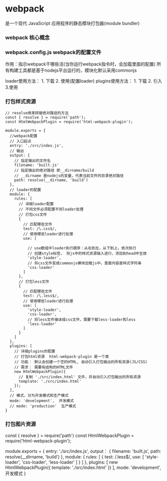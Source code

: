 # webpack 
是一个现代 JavaScript 应用程序的静态模块打包器(module bundler)

### webpack 核心概念





### webpack.config.js webpack的配置文件
作用：指示webpack干哪些活(当你运行webpack指令时，会加载里面的配置)
所有构建工具都是基于nodejs平台运行的，模块化默认采用commonjs

loader使用方法： 1. 下载  2. 使用(配置loader)
plugins使用方法： 1. 下载  2. 引入  3.使用


### 打包样式资源
```
// resolve用来拼接绝对路径的方法
const { resolve } = require('path');
const HtmlWebpackPlugin = require('html-webpack-plugin');

module.exports = {
  //webpack配置
  // 入口起点
  entry: './src/index.js',
  // 输出
  output: {
    // 指定输出的文件名
    filename: 'built.js'
    // 指定输出的绝对路径 即__dirname/build
    // __dirname 是nodejs的变量，代表当前文件的目录绝对路径
    path: resolve(__dirname, 'build')
  },
  // loader的配置
  module: {
    rules: [
      // 详细loader配置
      // 不同文件必须配置不同loader处理
      // 打包css文件
      {
        // 匹配哪些文件
        test: /\.css$/,
        // 使用哪些loader进行处理
        use: [

          // use数组中loader执行顺序：从右到左，从下到上，依次执行
          // 创建style标签， 将js中的样式资源插入进行，添加到head中生效
          'style-loader',
          // 将css文件变成commonjs模块加载js中，里面内容是样式字符串
          'css-loader'
        ]
      },
      // 打包less文件
      {
        // 匹配哪些文件
        test: /\.less$/,
        // 使用哪些loader进行处理
        use: [
          'style-loader',
          'css-loader',
          // 将less文件编译成css文件，需要下载less-loader和less
          'less-loader'
        ]
      }
    ]
  },
  plugins: [
    // 详细plugins的配置
    // 打包html资源  html-webpack-plugin 是一个类
    // 功能： 默认会创建一个空的HTML, 自动引入打包输出的所有资源(JS/CSS)
    // 需求： 需要有结构的HTML文件
    new HtmlWebpackPlugin({
      // 复制 './src/index.html' 文件，并自动引入打包输出的所有资源
      template: './src/index.html'
    });
  ],
  // 模式，分为开发模式和生产模式
  mode: 'development',  开发模式
  // mode: 'production'  生产模式
}
```


### 打包图片资源
const { resolve } = require('path')
const HtmlWebpackPlugin = require('html-webpack-plugin');

module.exports = {
  entry: './src/index.js',
  output： {
    filename: 'built.js',
    path: resolve(__dirname, 'build')
  },
  module: {
    rules: [
      {
        test: /\.less$/,
        use: [
          'style-loader',
          'css-loader',
          'less-loader'
        ]
      }
    ]
  },
  plugins: [
    new HtmlWebpackPlugin({
      template: './src/index.html'
    })
  ],
  mode: 'development',  开发模式
}